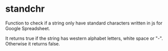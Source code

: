 # standchr
Function to check if a string only have standard characters written in js for Google Spreadsheet.

It returns true if the string has western alphabet letters, white space or "-".
Otherwise it returns false.



